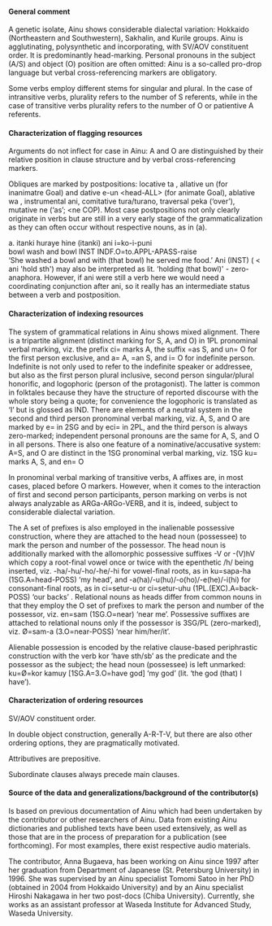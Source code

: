 #### General comment

A genetic isolate, Ainu shows considerable dialectal variation: Hokkaido
(Northeastern and Southwestern), Sakhalin, and Kurile groups. Ainu is
agglutinating, polysynthetic and incorporating, with SV/AOV constituent order.
It is predominantly head-marking. Personal pronouns in the subject (A/S) and
object (O) position are often omitted: Ainu is a so-called pro-drop language but
verbal cross-referencing markers are obligatory.

Some verbs employ different stems for singular and plural. In the case of
intransitive verbs, plurality refers to the number of S referents, while in the
case of transitive verbs plurality refers to the number of O or patientive
A referents.

#### Characterization of flagging resources

Arguments do not inflect for case in Ainu: A and O are distinguished by their
relative position in clause structure and by verbal cross-referencing markers.

Obliques are marked by postpositions: locative ta , allative un (for inanimatre
Goal) and dative e-un \<head-ALL> (for animate Goal), ablative wa , instrumental
ani, comitative tura/turano, traversal peka (‘over’), mutative ne (‘as’; \<ne
COP). Most case postpositions not only clearly originate in verbs but are still
in a very early stage of the grammaticalization as they can often occur without
respective nouns, as in (a).

a. itanki huraye hine (itanki) ani i=ko-i-puni<br>
bowl wash and bowl INST INDF.O=to.APPL-APASS-raise<br>
‘She washed a bowl and with (that bowl) he served me food.’ Ani (INST) ( < ani 'hold sth') may also be interpreted as lit. ‘holding (that bowl)' - zero-anaphora. However, if ani were still a verb here we would need a coordinating conjunction after ani, so it really has an intermediate status between a verb and postposition.

#### Characterization of indexing resources

The system of grammatical relations in Ainu shows mixed alignment. There is
a tripartite alignment (distinct marking for S, A, and O) in 1PL pronominal
verbal marking, viz. the prefix ci= marks A, the suffix =as S, and un= O for the
first person exclusive, and a= A, =an S, and i= O for indefinite person.
Indefinite is not only used to refer to the indefinite speaker or addressee, but
also as the first person plural inclusive, second person singular/plural
honorific, and logophoric (person of the protagonist). The latter is common in
folktales because they have the structure of reported discourse with the whole
story being a quote; for convenience the logophoric is translated as ‘I’ but is
glossed as IND. There are elements of a neutral system in the second and third
person pronominal verbal marking, viz. A, S, and O are marked by e= in 2SG and
by eci= in 2PL, and the third person is always zero-marked; independent personal
pronouns are the same for A, S, and O in all persons. There is also one feature
of a nominative/accusative system: A=S, and O are distinct in the 1SG pronominal
verbal marking, viz. 1SG ku= marks A, S, and en= O

In pronominal verbal marking of transitive verbs, A affixes are, in most cases,
placed before O markers. However, when it comes to the interaction of first and
second person participants, person marking on verbs is not always analyzable as
ARGa-ARGo-VERB, and it is, indeed, subject to considerable dialectal variation.

The A set of prefixes is also employed in the inalienable possessive
construction, where they are attached to the head noun (possessee) to mark the
person and number of the possessor. The head noun is additionally marked with
the allomorphic possessive suffixes -V or -(V)hV which copy a root-final vowel
once or twice with the epenthetic /h/ being inserted, viz. -ha/-hu/-ho/-he/-hi
for vowel-final roots, as in ku=sapa-ha (1SG.A=head-POSS) ‘my head’, and
-a(ha)/-u(hu)/-o(ho)/-e(he)/-i(hi) for consonant-final roots, as in ci=setur-u
or ci=setur-uhu (1PL.(EXC).A=back-POSS) ‘our backs’ . Relational nouns as heads
differ from common nouns in that they employ the O set of prefixes to mark the
person and number of the possessor, viz. en=sam (1SG.O=near) ‘near me’.
Possessive suffixes are attached to relational nouns only if the possessor is
3SG/PL (zero-marked), viz. Ø=sam-a (3.O=near-POSS) ‘near him/her/it’.

Alienable possession is encoded by the relative clause-based periphrastic
construction with the verb kor ‘have sth/sb’ as the predicate and the possessor
as the subject; the head noun (possessee) is left unmarked: ku=Ø=kor kamuy
[1SG.А=3.O=have god] ‘my god’ (lit. ‘the god (that) I have’).

#### Characterization of ordering resources

SV/AOV constituent order.

In double object construction, generally A-R-T-V, but there are also other ordering options, they are pragmatically motivated.<br>

Attributives are prepositive.

Subordinate clauses always precede main clauses.

#### Source of the data and generalizations/background of the contributor(s)

Is based on previous documentation of Ainu which had been undertaken by the
contributor or other researchers of Ainu. Data from existing Ainu dictionaries
and published texts have been used extensively, as well as those that are in the
process of preparation for a publication (see forthcoming). For most examples,
there exist respective audio materials.

The contributor, Anna Bugaeva, has been working on Ainu since 1997 after her
graduation from Department of Japanese (St. Petersburg University) in 1996. She
was supervised by an Ainu specialist Tomomi Satoo in her PhD (obtained in 2004
from Hokkaido University) and by an Ainu specialist Hiroshi Nakagawa in her two
post-docs (Chiba University). Currently, she works as an assistant professor at
Waseda Institute for Advanced Study, Waseda University.
